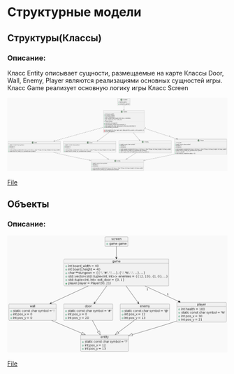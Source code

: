 # Структурные модели

## Структуры(Классы)
### Описание:

Класс Entity описывает сущности, размещаемые на карте
Классы Door, Wall, Enemy, Player являются реализациями основных сущностей игры.
Класс Game реализует основную логику игры
Класс Screen

![](./imgs/class.png) 

[File](./diagrams_raw/class.plantuml) 

## Объекты
### Описание:

![](./imgs/object.png) 

[File](./diagrams_raw/object.plantuml) 
